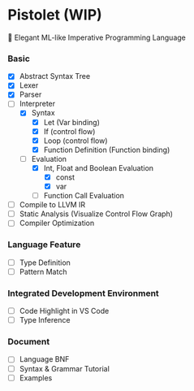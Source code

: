 # Pistolet (WIP)

🔫 Elegant ML-like Imperative Programming Language

### Basic

- [x] Abstract Syntax Tree
- [x] Lexer
- [x] Parser
- [ ] Interpreter
  - [x] Syntax
  	- [x] Let (Var binding)
  	- [x] If (control flow)
  	- [x] Loop (control flow)
  	- [x] Function Definition (Function  binding)
  - [ ] Evaluation
    - [x] Int, Float and Boolean Evaluation
      - [x] const
      - [x] var
    - [ ] Function Call Evaluation
- [ ] Compile to LLVM IR
- [ ] Static Analysis (Visualize Control Flow Graph)
- [ ] Compiler Optimization

### Language Feature

- [ ] Type Definition
- [ ] Pattern Match

### Integrated Development Environment

- [ ] Code Highlight in VS Code
- [ ] Type Inference

### Document

- [ ] Language BNF
- [ ] Syntax & Grammar Tutorial
- [ ] Examples